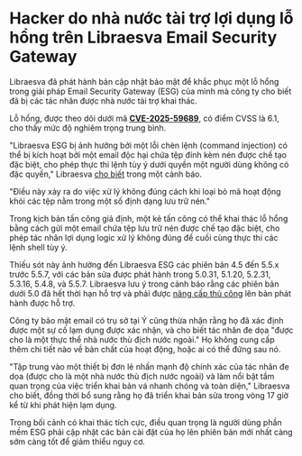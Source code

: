 # Hacker do nhà nước tài trợ lợi dụng lỗ hổng trên Libraesva Email Security Gateway

[](https://blogger.googleusercontent.com/img/b/R29vZ2xl/AVvXsEikhC9o89XVtTF8APvUzHWqDjSYVUWJPe2XX1C4SYV-AZpM-D4tG75m5-N8kv1STdI9pXts2I7LgBfZclev07Umd0tUOTXvukSAjVVOhCfMGjm4wW21CR5YmfaPTAdTd0ZoZS%5FMQGcNYehNqOyywF3TuE-FzoHat71AHET9puQgA0PZDmDO4cqwm31n1AzD/s728-rw-e365/email-hack.jpg)

Libraesva đã phát hành bản cập nhật bảo mật để khắc phục một lỗ hổng trong giải pháp Email Security Gateway (ESG) của mình mà công ty cho biết đã bị các tác nhân được nhà nước tài trợ khai thác.

Lỗ hổng, được theo dõi dưới mã **[CVE-2025-59689](https://nvd.nist.gov/vuln/detail/CVE-2025-59689)**, có điểm CVSS là 6.1, cho thấy mức độ nghiêm trọng trung bình.

"Libraesva ESG bị ảnh hưởng bởi một lỗi chèn lệnh (command injection) có thể bị kích hoạt bởi một email độc hại chứa tệp đính kèm nén được chế tạo đặc biệt, cho phép thực thi lệnh tùy ý dưới quyền một người dùng không có đặc quyền," Libraesva [cho biết](https://docs.libraesva.com/knowledgebase/security-advisory-command-injection-vulnerability-cve-2025-59689/) trong một cảnh báo.

"Điều này xảy ra do việc xử lý không đúng cách khi loại bỏ mã hoạt động khỏi các tệp nằm trong một số định dạng lưu trữ nén."

Trong kịch bản tấn công giả định, một kẻ tấn công có thể khai thác lỗ hổng bằng cách gửi một email chứa tệp lưu trữ nén được chế tạo đặc biệt, cho phép tác nhân lợi dụng logic xử lý không đúng để cuối cùng thực thi các lệnh shell tùy ý.

[](https://thehackernews.uk/exec-guide-d)

Thiếu sót này ảnh hưởng đến Libraesva ESG các phiên bản 4.5 đến 5.5.x trước 5.5.7, với các bản sửa được phát hành trong 5.0.31, 5.1.20, 5.2.31, 5.3.16, 5.4.8, và 5.5.7. Libraesva lưu ý trong cảnh báo rằng các phiên bản dưới 5.0 đã hết thời hạn hỗ trợ và phải được [nâng cấp thủ công](https://docs.libraesva.com/document/migration/libraesva-esg-4-x-to-5-x-migration-guide/) lên bản phát hành được hỗ trợ.

Công ty bảo mật email có trụ sở tại Ý cũng thừa nhận rằng họ đã xác định được một sự cố lạm dụng được xác nhận, và cho biết tác nhân đe dọa "được cho là một thực thể nhà nước thù địch nước ngoài." Họ không cung cấp thêm chi tiết nào về bản chất của hoạt động, hoặc ai có thể đứng sau nó.

"Tập trung vào một thiết bị đơn lẻ nhấn mạnh độ chính xác của tác nhân đe dọa (được cho là một nhà nước thù địch nước ngoài) và làm nổi bật tầm quan trọng của việc triển khai bản vá nhanh chóng và toàn diện," Libraesva cho biết, đồng thời bổ sung rằng họ đã triển khai bản sửa trong vòng 17 giờ kể từ khi phát hiện lạm dụng.

Trong bối cảnh có khai thác tích cực, điều quan trọng là người dùng phần mềm ESG phải cập nhật các bản cài đặt của họ lên phiên bản mới nhất càng sớm càng tốt để giảm thiểu nguy cơ.